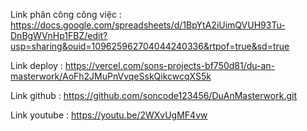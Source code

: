 Link phân công công việc : https://docs.google.com/spreadsheets/d/1BpYtA2iUimQVUH93Tu-DnBgWVnHp1FBZ/edit?usp=sharing&ouid=109625962704044240336&rtpof=true&sd=true

Link deploy : https://vercel.com/sons-projects-bf750d81/du-an-masterwork/AoFh2JMuPnVvqeSskQikcwcqXS5k

Link github : https://github.com/soncode123456/DuAnMasterwork.git

Link youtube : https://youtu.be/2WXvUgMF4vw
